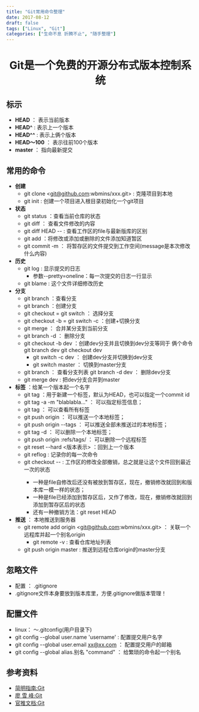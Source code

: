 ```yaml
---
title: "Git常用命令整理"
date: 2017-08-12
draft: false
tags: ["Linux", "Git"]
categories: ["生命不息 折腾不止", "随手整理"]
---
```

# <center>**Git是一个免费的开源分布式版本控制系统**</center>
## **标示**
- **HEAD** ： 表示当前版本
- **HEAD^** : 表示上一个版本
- **HEAD^^** : 表示上俩个版本
- **HEAD～100** ： 表示往前100个版本
- **master** ： 指向最新提交
## **常用的命令**
- **创建**
    * git clone <git@github.com:wbmins/xxx.git> : 克隆项目到本地
    * git init : 创建一个项目进入根目录初始化一个git项目
- **状态**
    * git status ：查看当前仓库的状态
    * git diff ： 查看文件修改的内容
    * git diff HEAD -- <file> : 查看工作区的file与最新版库的区别
    * git add <file> ：将修改或添加或删除的文件添加知道暂区
    * git commit -m <message> ： 将暂存区的文件提交到工作空间(message是本次修改什么内容)
- **历史**
    * git log : 显示提交的日志
        + 参数--pretty=oneline：每一次提交的日志一行显示
    * git blame <file> : 这个文件详细修改历史
- **分支**
    * git branch ：查看分支
    * git branch <name> ：创建分支
    * git checkout <name> = git switch <name> ： 选择分支
    * git checkout -b <name> = git switch -c <name> ：创建+切换分支
    * git merge <name> ： 合并某分支到当前分支
    * git branch -d <name> ： 删除分支
    * git checkout -b dev ：创建dev分支并且切换到dev分支等同于 俩个命令git branch dev git checkout dev
        + git switch -c dev ： 创建dev分支并切换到dev分支
        + git switch master ： 切换到master分支
    * git branch ： 查看分支列表
        git branch -d dev ： 删除dev分支
    * git merge dev : 把dev分支合并到master
- **标签** ：给某一个版本起一个名字
    * git tag <tagname> ：用于新建一个标签，默认为HEAD，也可以指定一个commit id
    * git tag -a <tagname> -m "blablabla..." ： 可以指定标签信息；
    * git tag ： 可以查看所有标签
    * git push origin <tagname> ： 可以推送一个本地标签；
    * git push origin --tags ： 可以推送全部未推送过的本地标签；
    * git tag -d <tagname> ： 可以删除一个本地标签；
    * git push origin :refs/tags/<tagname> ： 可以删除一个远程标签
    * git reset --hard <版本表示> ：回到上一个版本
    * git reflog : 记录你的每一次命令
    * git checkout -- <file> : 工作区的修改全部撤销，总之就是让这个文件回到最近一次的状态
        + 一种是file自修改后还没有被放到暂存区，现在，撤销修改就回到和版本库一模一样的状态；
        + 一种是file已经添加到暂存区后，又作了修改，现在，撤销修改就回到添加到暂存区后的状态
        + 还有一种撤销方法：git reset HEAD <file>
- **推送** ： 本地推送到服务器
    * git remote add origin <git@github.com:wbmins/xxx.git> ： 关联一个远程库并起一个别名origin
        + git remote -v : 查看仓库地址列表
    * git push origin master : 推送到远程仓库origin的master分支

## **忽略文件** 
- 配置 ： .gitignore
- .gitignore文件本身要放到版本库里，方便.gitignore做版本管理！
## **配置文件**
- linux： ～.gitconfig(用户目录下)
- git config --global user.name 'username' : 配置提交用户名字
- git config --global user.email xx@xx.com ： 配置提交用户的邮箱
- git config --global alias.别名 "command" ： 给繁琐的命令起一个别名
## **参考资料**
- [简明指南:Git](http://rogerdudler.github.io/git-guide/index.zh.html)
- [廖 雪 峰:Git](https://www.liaoxuefeng.com/wiki/896043488029600)
- [官推文档:Git](https://git-scm.com/book/zh/v2)

